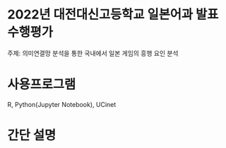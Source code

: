 # 2022년 대전대신고등학교 일본어과 발표 수행평가

주제: 의미연결망 분석을 통한 국내에서 일본 게임의 흥행 요인 분석

# 사용프로그램

R, Python(Jupyter Notebook), UCinet

# 간단 설명
